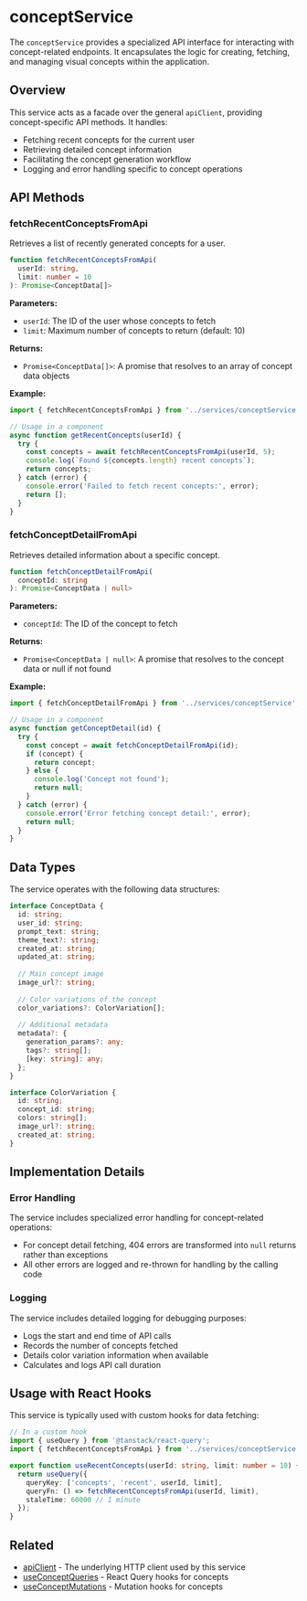 # conceptService

The `conceptService` provides a specialized API interface for interacting with concept-related endpoints. It encapsulates the logic for creating, fetching, and managing visual concepts within the application.

## Overview

This service acts as a facade over the general `apiClient`, providing concept-specific API methods. It handles:

- Fetching recent concepts for the current user
- Retrieving detailed concept information
- Facilitating the concept generation workflow
- Logging and error handling specific to concept operations

## API Methods

### fetchRecentConceptsFromApi

Retrieves a list of recently generated concepts for a user.

```typescript
function fetchRecentConceptsFromApi(
  userId: string,
  limit: number = 10
): Promise<ConceptData[]>
```

**Parameters:**
- `userId`: The ID of the user whose concepts to fetch
- `limit`: Maximum number of concepts to return (default: 10)

**Returns:**
- `Promise<ConceptData[]>`: A promise that resolves to an array of concept data objects

**Example:**
```typescript
import { fetchRecentConceptsFromApi } from '../services/conceptService';

// Usage in a component
async function getRecentConcepts(userId) {
  try {
    const concepts = await fetchRecentConceptsFromApi(userId, 5);
    console.log(`Found ${concepts.length} recent concepts`);
    return concepts;
  } catch (error) {
    console.error('Failed to fetch recent concepts:', error);
    return [];
  }
}
```

### fetchConceptDetailFromApi

Retrieves detailed information about a specific concept.

```typescript
function fetchConceptDetailFromApi(
  conceptId: string
): Promise<ConceptData | null>
```

**Parameters:**
- `conceptId`: The ID of the concept to fetch

**Returns:**
- `Promise<ConceptData | null>`: A promise that resolves to the concept data or null if not found

**Example:**
```typescript
import { fetchConceptDetailFromApi } from '../services/conceptService';

// Usage in a component
async function getConceptDetail(id) {
  try {
    const concept = await fetchConceptDetailFromApi(id);
    if (concept) {
      return concept;
    } else {
      console.log('Concept not found');
      return null;
    }
  } catch (error) {
    console.error('Error fetching concept detail:', error);
    return null;
  }
}
```

## Data Types

The service operates with the following data structures:

```typescript
interface ConceptData {
  id: string;
  user_id: string;
  prompt_text: string;
  theme_text?: string;
  created_at: string;
  updated_at: string;
  
  // Main concept image
  image_url?: string;
  
  // Color variations of the concept
  color_variations?: ColorVariation[];
  
  // Additional metadata
  metadata?: {
    generation_params?: any;
    tags?: string[];
    [key: string]: any;
  };
}

interface ColorVariation {
  id: string;
  concept_id: string;
  colors: string[];
  image_url?: string;
  created_at: string;
}
```

## Implementation Details

### Error Handling

The service includes specialized error handling for concept-related operations:

- For concept detail fetching, 404 errors are transformed into `null` returns rather than exceptions
- All other errors are logged and re-thrown for handling by the calling code

### Logging

The service includes detailed logging for debugging purposes:

- Logs the start and end time of API calls
- Records the number of concepts fetched
- Details color variation information when available
- Calculates and logs API call duration

## Usage with React Hooks

This service is typically used with custom hooks for data fetching:

```typescript
// In a custom hook
import { useQuery } from '@tanstack/react-query';
import { fetchRecentConceptsFromApi } from '../services/conceptService';

export function useRecentConcepts(userId: string, limit: number = 10) {
  return useQuery({
    queryKey: ['concepts', 'recent', userId, limit],
    queryFn: () => fetchRecentConceptsFromApi(userId, limit),
    staleTime: 60000 // 1 minute
  });
}
```

## Related

- [apiClient](./apiClient.md) - The underlying HTTP client used by this service
- [useConceptQueries](../hooks/useConceptQueries.md) - React Query hooks for concepts
- [useConceptMutations](../hooks/useConceptMutations.md) - Mutation hooks for concepts 